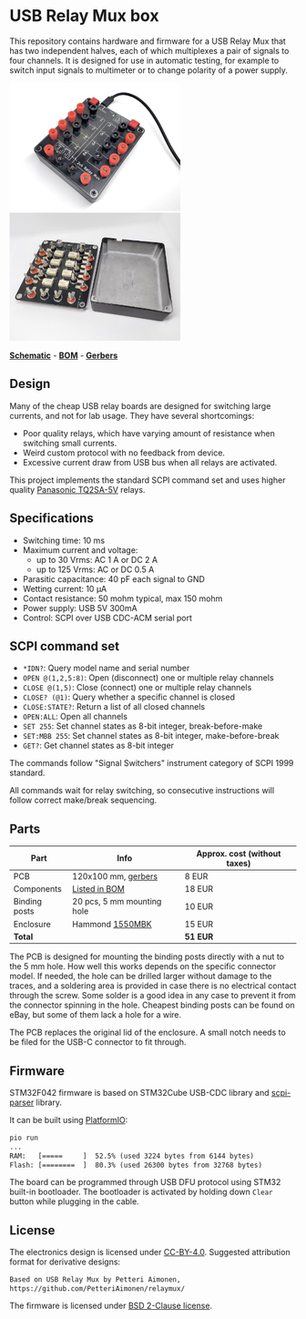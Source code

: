 # USB Relay Mux box

This repository contains hardware and firmware for a USB Relay Mux that has two independent halves,
each of which multiplexes a pair of signals to four channels. It is designed for use in automatic
testing, for example to switch input signals to multimeter or to change polarity of a power supply.

[<img src="images/relaymux1.jpg" width="300" />](images/relaymux1.jpg)
[<img src="images/relaymux2.jpg" width="300" />](images/relaymux2.jpg)

[**Schematic**](pcb/images/relaymux.pdf) - [**BOM**](pcb/gerbers/bom-generic.csv) - [**Gerbers**](pcb/gerbers/)

## Design

Many of the cheap USB relay boards are designed for switching large currents, and not for lab usage.
They have several shortcomings:

* Poor quality relays, which have varying amount of resistance when switching small currents.
* Weird custom protocol with no feedback from device.
* Excessive current draw from USB bus when all relays are activated.

This project implements the standard SCPI command set and uses higher quality [Panasonic TQ2SA-5V](https://na.industrial.panasonic.com/products/relays-contactors/mechanical-signal-relays/lineup/signal-relays/series/119572/model/119942) relays.

## Specifications

* Switching time: 10 ms
* Maximum current and voltage:
  * up to 30 Vrms: AC 1 A or DC 2 A
  * up to 125 Vrms: AC or DC 0.5 A
* Parasitic capacitance: 40 pF each signal to GND
* Wetting current: 10 µA
* Contact resistance: 50 mohm typical, max 150 mohm
* Power supply: USB 5V 300mA
* Control: SCPI over USB CDC-ACM serial port

## SCPI command set

* `*IDN?`: Query model name and serial number
* `OPEN @(1,2,5:8)`: Open (disconnect) one or multiple relay channels
* `CLOSE @(1,5)`: Close (connect) one or multiple relay channels
* `CLOSE? (@1)`: Query whether a specific channel is closed
* `CLOSE:STATE?`: Return a list of all closed channels
* `OPEN:ALL`: Open all channels
* `SET 255`: Set channel states as 8-bit integer, break-before-make
* `SET:MBB 255`: Set channel states as 8-bit integer, make-before-break
* `GET?`: Get channel states as 8-bit integer

The commands follow "Signal Switchers" instrument category of SCPI 1999 standard.

All commands wait for relay switching, so consecutive instructions will follow correct make/break sequencing.

## Parts

| Part            | Info                            | Approx. cost (without taxes) |
|-----------------|---------------------------------|--------------|
| PCB             | 120x100 mm, [gerbers](pcb/gerbers) | 8 EUR     |
| Components      | [Listed in BOM](pcb/gerbers/bom-generic.csv) | 18 EUR |
| Binding posts   | 20 pcs, 5 mm mounting hole | 10 EUR |
| Enclosure       | Hammond [1550MBK](https://www.hammfg.com/part/1550MBK) | 15 EUR |
| **Total**           | | **51 EUR**|

The PCB is designed for mounting the binding posts directly with a nut to the 5 mm hole.
How well this works depends on the specific connector model.
If needed, the hole can be drilled larger without damage to the traces, and a soldering
area is provided in case there is no electrical contact through the screw.
Some solder is a good idea in any case to prevent it from the connector spinning in the hole.
Cheapest binding posts can be found on eBay, but some of them lack a hole for a wire.

The PCB replaces the original lid of the enclosure. A small notch needs to be filed for the USB-C connector to fit through.

## Firmware

STM32F042 firmware is based on STM32Cube USB-CDC library and [scpi-parser](https://github.com/j123b567/scpi-parser) library.

It can be built using [PlatformIO](https://platformio.org):

    pio run
    ...
    RAM:   [=====     ]  52.5% (used 3224 bytes from 6144 bytes)
    Flash: [========  ]  80.3% (used 26300 bytes from 32768 bytes)

The board can be programmed through USB DFU protocol using STM32 built-in bootloader.
The bootloader is activated by holding down `Clear` button while plugging in the cable.

## License

The electronics design is licensed under [CC-BY-4.0](https://creativecommons.org/licenses/by/4.0/deed.fi).
Suggested attribution format for derivative designs:

    Based on USB Relay Mux by Petteri Aimonen, https://github.com/PetteriAimonen/relaymux/

The firmware is licensed under [BSD 2-Clause license](LICENSE).
